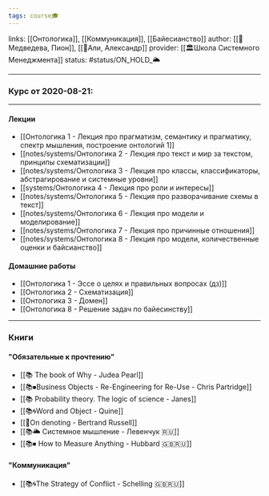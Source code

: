```yaml
---
tags: course🎓
---
```

links: [[Онтологика]], [[Коммуникация]], [[Байесианство]] 
author: [[👤Медведева, Пион]], [[👤Али, Александр]]
provider: [[🏛Школа Системного Менеджмента]]
status: #status/ON_HOLD_🌥️ 
	
---


### Курс от 2020-08-21:

---

#### Лекции
- [[Онтологика 1 - Лекция про прагматизм, семантику и прагматику, спектр мышления, построение онтологий 1]]
- [[notes/systems/Онтологика 2 - Лекция про текст и мир за текстом, принципы схематизации]]
- [[notes/systems/Онтологика 3 - Лекция про классы, классификаторы, абстрагирование и системные уровни]]
- [[systems/Онтологика 4 - Лекция про роли и интересы]]
- [[notes/systems/Онтологика 5 - Лекция про разворачивание схемы в текст]]
- [[notes/systems/Онтологика 6 - Лекция про модели и моделирование]]
- [[notes/systems/Онтологика 7 - Лекция про причинные отношения]]
- [[notes/systems/Онтологика 8 - Лекция про модели, количественные оценки и байсианство]]

#### Домашние работы
- [[Онтологика 1 - Эссе о целях и правильных вопросах (дз)]]
- [[Онтологика 2 - Схематизация]]
- [[Онтологика 3 - Домен]]
- [[Онтологика 8 - Решение задач по байесинству]]


---
### Книги
#### "Обязательные к прочтению"
- [[📚 The book of Why - Judea Pearl]]
- [[📚⏹Business Objects - Re-Engineering for Re-Use - Chris Partridge]]
- [[📚 Probability theory. The logic of science - Janes]]
- [[📚🌀Word and Object - Quine]]
- [[📄On denoting - Bertrand Russell]]
- [[📚🌥️ Системное мышление - Левенчук 🇷🇺]]
- [[📚⏹ How to Measure Anything - Hubbard 🇬🇧🇷🇺]]
#### "Коммуникация"
- [[📚🌀The Strategy of Conflict - Schelling 🇬🇧🇷🇺]]
